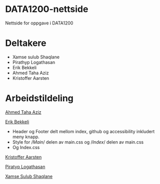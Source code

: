# DATA1200-nettside
Nettside for oppgave i DATA1200

# Deltakere
+ Xamse sulub Shaqlane
+ Pirathyp Logathasan
+ Erik Bekkeli
+ Ahmed Taha Aziz
+ Kristoffer Aarsten


# Arbeidstildeling
<ins>Ahmed Taha Aziz</ins>  


<ins>Erik Bekkeli</ins>  
- Header og Footer delt mellom index, github og accessibility inkludert meny knapp.
- Style for /*Main*/ delen av main.css og /*Index*/ delen av main.css
- Og Index.css  

<ins>Kristoffer Aarsten</ins>  


<ins>Piratyp Logathasan</ins>  


<ins>Xamse Sulub Shaqlane</ins>  
